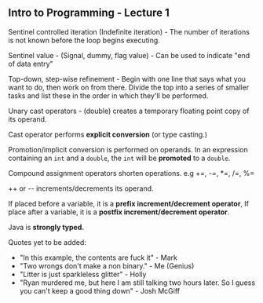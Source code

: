 ## Intro to Programming - Lecture 1

Sentinel controlled iteration (Indefinite iteration) - The number of iterations is not known before the loop begins executing.

Sentinel value - (Signal, dummy, flag value) - Can be used to indicate "end of data entry"

Top-down, step-wise refinement - Begin with one line that says what you want to do, then work on from there. Divide the top into a series of smaller tasks and list these in the order in which they'll be performed.

Unary cast operators - (double) creates a temporary floating point copy of its operand.

Cast operator performs **explicit conversion** (or type casting.)

Promotion/implicit conversion is performed on operands. In an expression containing an `int` and a `double`, the `int` will be **promoted** to a `double`.

Compound assignment operators shorten operations. e.g +=, -=, \*=, /=, %=

++ or -- increments/decrements its operand.

If placed before a variable, it is a **prefix increment/decrement operator**, If place after a variable, it is a **postfix increment/decrement operator**.

Java is **strongly typed.**

Quotes yet to be added:
- "In this example, the contents are fuck it" - Mark
- "Two wrongs don't make a non binary." - Me (Genius)
- "Litter is just sparkleless glitter" - Holly
- "Ryan murdered me, but here I am still talking two hours later. So I guess you can't keep a good thing down" - Josh McGiff